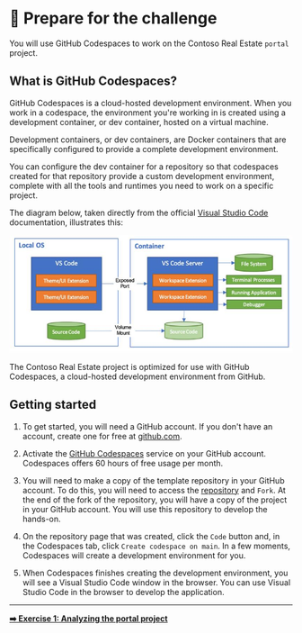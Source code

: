 # 🚀 Prepare for the challenge

You will use GitHub Codespaces to work on the Contoso Real Estate `portal` project.

## What is GitHub Codespaces?

GitHub Codespaces is a cloud-hosted development environment. When you work in a codespace, the environment you're working in is created using a development container, or dev container, hosted on a virtual machine.

Development containers, or dev containers, are Docker containers that are specifically configured to provide a complete development environment.

You can configure the dev container for a repository so that codespaces created for that repository provide a custom development environment, complete with all the tools and runtimes you need to work on a specific project.

The diagram below, taken directly from the official [Visual Studio Code](https://code.visualstudio.com/docs/remote/containers/?WT.mc_id=academic-101248-cyzanon) documentation, illustrates this:

![Dev Container Diagram](./images/dev-container.png)

The Contoso Real Estate project is optimized for use with GitHub Codespaces, a cloud-hosted development environment from GitHub.


## Getting started

1. To get started, you will need a GitHub account. If you don't have an account, create one for free at [github.com](https://github.com/?WT.mc_id=academic-101248-cyzanon).

2. Activate the [GitHub Codespaces](https://docs.github.com/en/codespaces/?WT.mc_id=academic-101248-cyzanon) service on your GitHub account. Codespaces offers 60 hours of free usage per month.

3. You will need to make a copy of the template repository in your GitHub account. To do this, you will need to access the [repository](https://github.com/Azure-Samples/contoso-real-estate) and `Fork`. At the end of the fork of the repository, you will have a copy of the project in your GitHub account. You will use this repository to develop the hands-on.

4. On the repository page that was created, click the `Code` button and, in the Codespaces tab, click `Create codespace on main`. In a few moments, Codespaces will create a development environment for you.

5. When Codespaces finishes creating the development environment, you will see a Visual Studio Code window in the browser. You can use Visual Studio Code in the browser to develop the application.

---

[**➡️ Exercise 1: Analyzing the portal project**](./03-analyzing-portal.md)
